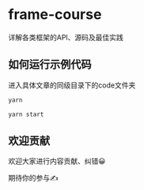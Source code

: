 # frame-course

详解各类框架的API、源码及最佳实践

## 如何运行示例代码

进入具体文章的同级目录下的code文件夹

```javascript
yarn

yarn start
```

## 欢迎贡献

欢迎大家进行内容贡献、纠错😀

期待你的参与✍️
